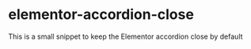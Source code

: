 # elementor-accordion-close
This is a small snippet to keep the Elementor accordion close by default
